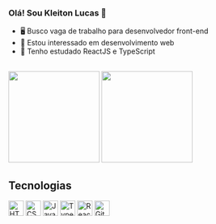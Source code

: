  ### Olá! Sou Kleiton Lucas 👋

- 🖥️ Busco vaga de trabalho para desenvolvedor front-end
- 👀 Estou interessado em desenvolvimento web
- 🌱 Tenho estudado ReactJS e TypeScript

<br />
<div>
  <img height="180px" src="https://github-readme-stats.vercel.app/api?username=kleitonlucas&show_icons=true&theme=tokyonight&include_all_commits=true&count_private=true" />
  <img height="180px" src="https://github-readme-stats.vercel.app/api/top-langs/?username=kleitonlucas&layout=compact&langs_count=7&theme=tokyonight" />
</div>
<h2>Tecnologias</h2>
<div style="display: inline_block">
  <img align="center" alt="HTML" height="30" src="https://cdn.jsdelivr.net/gh/devicons/devicon/icons/html5/html5-plain-wordmark.svg"/>
  <img align="center" alt="CSS" height="30" src="https://cdn.jsdelivr.net/gh/devicons/devicon/icons/css3/css3-plain-wordmark.svg" />
  <img align="center" alt="Javascript" height="30" src="https://cdn.jsdelivr.net/gh/devicons/devicon/icons/javascript/javascript-plain.svg" />
  <img align="center" alt="Typescript" height="30" src="https://cdn.jsdelivr.net/gh/devicons/devicon/icons/typescript/typescript-plain.svg" />
  <img align="center" alt="React" height="30" src="https://cdn.jsdelivr.net/gh/devicons/devicon/icons/react/react-original-wordmark.svg" />
  <img align="center" alt="Git" height="30" src="https://cdn.jsdelivr.net/gh/devicons/devicon/icons/git/git-original.svg" />
</div>
